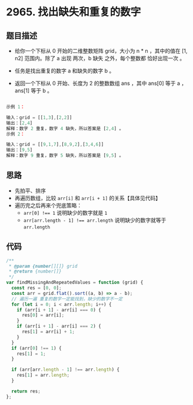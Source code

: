 # 2965. 找出缺失和重复的数字

## 题目描述

- 给你一个下标从 0 开始的二维整数矩阵 grid，大小为 n \* n ，其中的值在 [1, n2] 范围内。除了 a 出现 两次，b 缺失 之外，每个整数都 恰好出现一次 。

- 任务是找出重复的数字 a 和缺失的数字 b 。

- 返回一个下标从 0 开始、长度为 2 的整数数组 ans ，其中 ans[0] 等于 a ，ans[1] 等于 b 。

```js

示例 1：

输入：grid = [[1,3],[2,2]]
输出：[2,4]
解释：数字 2 重复，数字 4 缺失，所以答案是 [2,4] 。
示例 2：

输入：grid = [[9,1,7],[8,9,2],[3,4,6]]
输出：[9,5]
解释：数字 9 重复，数字 5 缺失，所以答案是 [9,5] 。


```

## 思路

- 先拍平、排序
- 再遍历数组，比较 `arr[i]` 和 `arr[i + 1]` 的关系【具体见代码】
- 遍历完之后再来个兜底策略：
  - `arr[0] !== 1` 说明缺少的数字就是 `1`
  - `arr[arr.length - 1] !== arr.length` 说明缺少的数字就等于 `arr.length`

## 代码

```js
/**
 * @param {number[][]} grid
 * @return {number[]}
 */
var findMissingAndRepeatedValues = function (grid) {
  const res = [0, 0];
  const arr = grid.flat().sort((a, b) => a - b);
  // 遍历一遍 重复的数字一定能找到，缺少的数字不一定
  for (let i = 0; i < arr.length; i++) {
    if (arr[i + 1] - arr[i] === 0) {
      res[0] = arr[i];
    }
    if (arr[i + 1] - arr[i] === 2) {
      res[1] = arr[i] + 1;
    }
  }
  if (arr[0] !== 1) {
    res[1] = 1;
  }

  if (arr[arr.length - 1] !== arr.length) {
    res[1] = arr.length;
  }

  return res;
};
```
